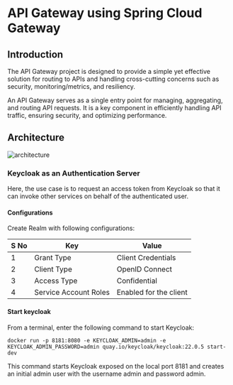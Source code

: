 # API Gateway using Spring Cloud Gateway
## **Introduction**

The API Gateway project is designed to provide a simple yet effective solution for routing to APIs and handling cross-cutting concerns such as security, monitoring/metrics, and resiliency.

An API Gateway serves as a single entry point for managing, aggregating, and routing API requests. It is a key component in efficiently handling API traffic, ensuring security, and optimizing performance.

## **Architecture**

![architecture](https://github.com/abhishekjain1416/api-gateway/assets/142833334/f8132eb2-9507-4f31-9a23-4c3f4a0ec3cc)


### Keycloak as an Authentication Server
Here, the use case is to request an access token from Keycloak so that it can invoke other services on behalf of the authenticated user.

#### Configurations
Create Realm with following configurations:

| S No | Key | Value |
| --- | --- | --- |
| 1 | Grant Type | Client Credentials |
| 2 | Client Type | OpenID Connect |
| 3 | Access Type | Confidential |
| 4 | Service Account Roles | Enabled for the client |

#### Start keycloak

From a terminal, enter the following command to start Keycloak:
~~~
docker run -p 8181:8080 -e KEYCLOAK_ADMIN=admin -e KEYCLOAK_ADMIN_PASSWORD=admin quay.io/keycloak/keycloak:22.0.5 start-dev
~~~
This command starts Keycloak exposed on the local port 8181 and creates an initial admin user with the username admin and password admin.
